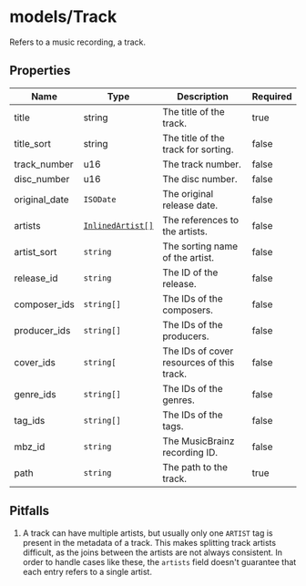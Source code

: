 # models/Track

Refers to a music recording, a track.

## Properties

| Name          | Type                                            | Description                               | Required |
| ------------- | ----------------------------------------------- | ----------------------------------------- | -------- |
| title         | string                                          | The title of the track.                   | true     |
| title_sort    | string                                          | The title of the track for sorting.       | false    |
| track_number  | u16                                             | The track number.                         | false    |
| disc_number   | u16                                             | The disc number.                          | false    |
| original_date | `ISODate`                                       | The original release date.                | false    |
| artists       | [`InlinedArtist[]`](./generic.md#inlinedartist) | The references to the artists.            | false    |
| artist_sort   | `string`                                        | The sorting name of the artist.           | false    |
| release_id    | `string`                                        | The ID of the release.                    | false    |
| composer_ids  | `string[]`                                      | The IDs of the composers.                 | false    |
| producer_ids  | `string[]`                                      | The IDs of the producers.                 | false    |
| cover_ids     | `string[`                                       | The IDs of cover resources of this track. | false    |
| genre_ids     | `string[]`                                      | The IDs of the genres.                    | false    |
| tag_ids       | `string[]`                                      | The IDs of the tags.                      | false    |
| mbz_id        | `string`                                        | The MusicBrainz recording ID.             | false    |
| path          | `string`                                        | The path to the track.                    | true     |

## Pitfalls

1. A track can have multiple artists, but usually only one `ARTIST` tag is present in the metadata of a track. This makes splitting track artists difficult, as the joins between the artists are not always consistent. In order to handle cases like these, the `artists` field doesn't guarantee that each entry refers to a single artist.
